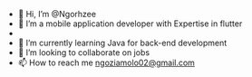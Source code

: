 - 👋 Hi, I’m @Ngorhzee
- 👀 I’m a mobile application developer with Expertise in flutter
- 
- 🌱 I’m currently learning Java for back-end development
- 💞️ I’m looking to collaborate on jobs
- 📫 How to reach me ngoziamolo02@gmail.com

<!---
Ngorhzee/Ngorhzee is a ✨ special ✨ repository because its `README.md` (this file) appears on your GitHub profile.
You can click the Preview link to take a look at your changes.
--->
